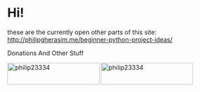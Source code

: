 # Hi!
these are the currently open other parts of this site:
http://philipgherasim.me/beginner-python-project-ideas/

Donations And Other Stuff
<p><a href="https://www.buymeacoffee.com/philip23334"> <img align="left" src="https://cdn.buymeacoffee.com/buttons/v2/default-yellow.png" height="50" width="210" alt="philip23334" /></a><a href="https://ko-fi.com/philip23334"> <img align="left" src="https://cdn.ko-fi.com/cdn/kofi3.png?v=3" height="50" width="210" alt="philip23334" /></a></p><br><br>
<br>
<!-- 100% privacy friendly analytics -->
<script async defer src="https://scripts.simpleanalyticscdn.com/latest.js"></script>
<noscript><img src="https://queue.simpleanalyticscdn.com/noscript.gif" alt="" referrerpolicy="no-referrer-when-downgrade" /></noscript>
